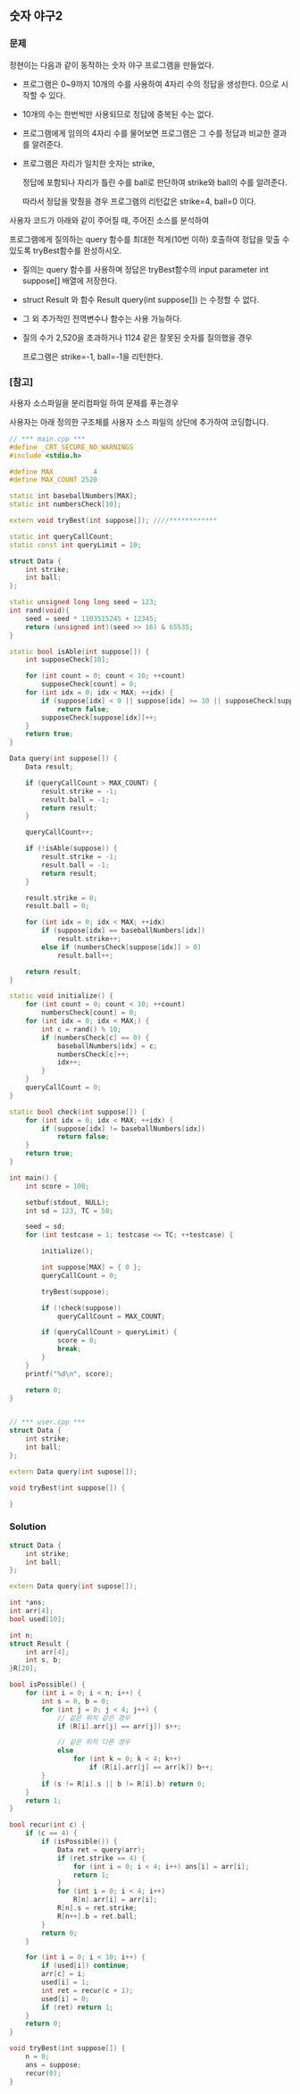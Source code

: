 ## 숫자 야구2

### 문제

정현이는 다음과 같이 동작하는 숫자 야구 프로그램을 만들었다.

* 프로그램은 0~9까지 10개의 수를 사용하여 4자리 수의 정답을 생성한다. 0으로 시작할 수 있다.
* 10개의 수는 한번씩만 사용되므로 정답에 중복된 수는 없다.
* 프로그램에게 임의의 4자리 수를 물어보면 프로그램은 그 수를 정답과 비교한 결과를 알려준다.
* 프로그램은 자리가 일치한 숫자는 strike,

  정답에 포함되나 자리가 틀린 수를 ball로 판단하여 strike와 ball의 수를 알려준다.

  따라서 정답을 맞췄을 경우 프로그램의 리턴값은 strike=4, ball=0 이다.


사용자 코드가 아래와 같이 주어질 때, 주어진 소스를 분석하여

프로그램에게 질의하는 query 함수를 최대한 적게(10번 이하) 호출하여 정답을 맞출 수 있도록 tryBest​함수를 완성하시오.


* 질의는 query 함수를 사용하며 정답은 tryBest함수의 input parameter int suppose[] 배열에 저장한다.

* struct Result 와 함수 Result query(int suppose[]) 는 수정할 수 없다.

* 그 외 추가적인 전역변수나 함수는 사용 가능하다.

* 질의 수가 2,520을 초과하거나 1124 같은 잘못된 숫자를 질의했을 경우

   프로그램은 strike=-1, ball=-1을 리턴한다.


### [참고]

사용자 소스파일을 분리컴파일 하여 문제를 푸는경우

사용자는 아래 정의한 구조체를 사용자 소스 파일의 상단에 추가하여 코딩합니다.


```cpp
// *** main.cpp ***
#define _CRT_SECURE_NO_WARNINGS
#include <stdio.h>

#define MAX          4
#define MAX_COUNT 2520

static int baseballNumbers[MAX];
static int numbersCheck[10];

extern void tryBest(int suppose[]); ////************

static int queryCallCount;
static const int queryLimit = 10;

struct Data {
    int strike;
    int ball;
};

static unsigned long long seed = 123;
int rand(void){
    seed = seed * 1103515245 + 12345;
    return (unsigned int)(seed >> 16) & 65535;
}

static bool isAble(int suppose[]) {
    int supposeCheck[10];

    for (int count = 0; count < 10; ++count)
        supposeCheck[count] = 0;
    for (int idx = 0; idx < MAX; ++idx) {
        if (suppose[idx] < 0 || suppose[idx] >= 10 || supposeCheck[suppose[idx]] > 0)
            return false;
        supposeCheck[suppose[idx]]++;
    }
    return true;
}

Data query(int suppose[]) {
    Data result;

    if (queryCallCount > MAX_COUNT) {
        result.strike = -1;
        result.ball = -1;
        return result;
    }

    queryCallCount++;

    if (!isAble(suppose)) {
        result.strike = -1;
        result.ball = -1;
        return result;
    }

    result.strike = 0;
    result.ball = 0;

    for (int idx = 0; idx < MAX; ++idx)
        if (suppose[idx] == baseballNumbers[idx])
            result.strike++;
        else if (numbersCheck[suppose[idx]] > 0)
            result.ball++;

    return result;
}

static void initialize() {
    for (int count = 0; count < 10; ++count)
        numbersCheck[count] = 0;
    for (int idx = 0; idx < MAX;) {
        int c = rand() % 10;
        if (numbersCheck[c] == 0) {
            baseballNumbers[idx] = c;
            numbersCheck[c]++;
            idx++;
        }
    }
    queryCallCount = 0;
}

static bool check(int suppose[]) {
    for (int idx = 0; idx < MAX; ++idx) {
        if (suppose[idx] != baseballNumbers[idx])
            return false;
    }
    return true;
}

int main() {
    int score = 100;

    setbuf(stdout, NULL);
    int sd = 123, TC = 50;

    seed = sd;
    for (int testcase = 1; testcase <= TC; ++testcase) {

        initialize();

        int suppose[MAX] = { 0 };
        queryCallCount = 0;

        tryBest(suppose);

        if (!check(suppose))
            queryCallCount = MAX_COUNT;

        if (queryCallCount > queryLimit) {
            score = 0;
            break;
        }
    }
    printf("%d\n", score);

    return 0;
}


// *** user.cpp ***
struct Data {
    int strike;
    int ball;
};

extern Data query(int supose[]);

void tryBest(int suppose[]) {

}
```

### Solution

```cpp
struct Data {
	int strike;
	int ball;
};

extern Data query(int supose[]);

int *ans;
int arr[4];
bool used[10];

int n;
struct Result {
	int arr[4];
	int s, b;
}R[20];

bool isPossible() {
	for (int i = 0; i < n; i++) {
		int s = 0, b = 0;
		for (int j = 0; j < 4; j++) {
			// 같은 위치 같은 경우
			if (R[i].arr[j] == arr[j]) s++;

			// 같은 위치 다른 경우
			else
				for (int k = 0; k < 4; k++)
					if (R[i].arr[j] == arr[k]) b++;
		}
		if (s != R[i].s || b != R[i].b) return 0;
	}
	return 1;
}

bool recur(int c) {
	if (c == 4) {
		if (isPossible()) {
			Data ret = query(arr);
			if (ret.strike == 4) {
				for (int i = 0; i < 4; i++) ans[i] = arr[i];
				return 1;
			}
			for (int i = 0; i < 4; i++)
				R[n].arr[i] = arr[i];
			R[n].s = ret.strike;
			R[n++].b = ret.ball;
		}
		return 0;
	}

	for (int i = 0; i < 10; i++) {
		if (used[i]) continue;
		arr[c] = i;
		used[i] = 1;
		int ret = recur(c + 1);
		used[i] = 0;
		if (ret) return 1;
	}
	return 0;
}

void tryBest(int suppose[]) {
	n = 0;
	ans = suppose;
	recur(0);
}
```